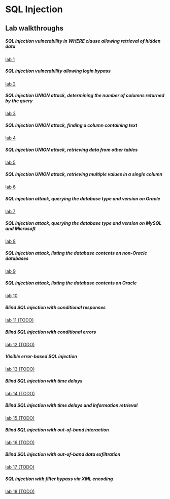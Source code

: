 # SQL Injection

## Lab walkthroughs

##### SQL injection vulnerability in WHERE clause allowing retrieval of hidden data
[lab 1](/PortSwigger_Web_Security_Academy/SQL_Injection/lab1/lab1.md)

##### SQL injection vulnerability allowing login bypass
[lab 2](/PortSwigger_Web_Security_Academy/SQL_Injection/lab2/lab2.md)

##### SQL injection UNION attack, determining the number of columns returned by the query
[lab 3](/PortSwigger_Web_Security_Academy/SQL_Injection/lab3/lab3.md)

##### SQL injection UNION attack, finding a column containing text
[lab 4](/PortSwigger_Web_Security_Academy/SQL_Injection/lab4/lab4.md)

##### SQL injection UNION attack, retrieving data from other tables
[lab 5](/PortSwigger_Web_Security_Academy/SQL_Injection/lab5/lab5.md)

##### SQL injection UNION attack, retrieving multiple values in a single column
[lab 6](/PortSwigger_Web_Security_Academy/SQL_Injection/lab6/lab6.md)

##### SQL injection attack, querying the database type and version on Oracle
[lab 7](/PortSwigger_Web_Security_Academy/SQL_Injection/lab7/lab7.md)

##### SQL injection attack, querying the database type and version on MySQL and Microsoft
[lab 8](/PortSwigger_Web_Security_Academy/SQL_Injection/lab8/lab8.md)

##### SQL injection attack, listing the database contents on non-Oracle databases
[lab 9](/PortSwigger_Web_Security_Academy/SQL_Injection/lab9/lab9.md)

##### SQL injection attack, listing the database contents on Oracle
[lab 10](/PortSwigger_Web_Security_Academy/SQL_Injection/lab10/lab10.md)

##### Blind SQL injection with conditional responses
[lab 11 (TODO)]()

##### Blind SQL injection with conditional errors
[lab 12 (TODO)]()

##### Visible error-based SQL injection
[lab 13 (TODO)]()

##### Blind SQL injection with time delays
[lab 14 (TODO)]()

##### Blind SQL injection with time delays and information retrieval
[lab 15 (TODO)]()

##### Blind SQL injection with out-of-band interaction
[lab 16 (TODO)]()

##### Blind SQL injection with out-of-band data exfiltration
[lab 17 (TODO)]()

##### SQL injection with filter bypass via XML encoding
[lab 18 (TODO)]()